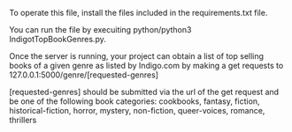To operate this file, install the files included in the requirements.txt file.

You can run the file by execuiting python/python3 IndigotTopBookGenres.py.

Once the server is running, your project can obtain a list of top selling books of a given genre as listed by Indigo.com by making a get requests to 127.0.0.1:5000/genre/[requested-genres]

[requested-genres] should be submitted via the url of the get request and be one of the following book categories: cookbooks, fantasy, fiction, historical-fiction, horror, mystery, non-fiction,
queer-voices, romance, thrillers
